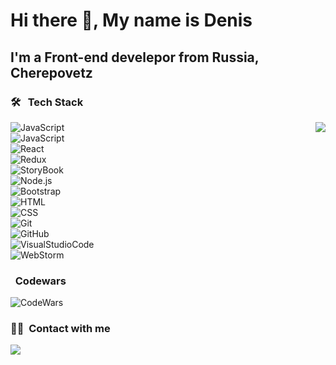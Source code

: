 <h1> Hi there 👋, My name is Denis
<h2> I'm a Front-end develepor from Russia, Cherepovetz

  
### 🛠 &nbsp; Tech Stack
 <div>
<img src="https://media2.giphy.com/media/qgQUggAC3Pfv687qPC/giphy.gif?cid=ecf05e4783nasp4qwtf22wk2vx0ikgwh298xagjirnkh1jt4&rid=giphy.gif&ct=g" align="right"/>
  
![JavaScript](https://img.shields.io/badge/-JavaScript-05122A?style=flat&logo=JavaScript&labelColor=white&logoColor=C6AC15)\
![JavaScript](https://img.shields.io/badge/-TypeScript-05122A?style=flat&logo=TypeScript&labelColor=white)\
![React](https://img.shields.io/badge/-React-05122A?style=flat&logo=react&labelColor=white)\
![Redux](https://img.shields.io/badge/-Redux-05122A?style=flat&logo=redux&logoColor=563D7C&labelColor=white)\
![StoryBook](https://img.shields.io/badge/-StoryBook-05122A?style=flat&logo=StoryBook&labelColor=white)\
![Node.js](https://img.shields.io/badge/-Node.js-05122A?style=flat&logo=node.js&labelColor=white)\
![Bootstrap](https://img.shields.io/badge/-Bootstrap-05122A?style=flat&logo=bootstrap&logoColor=563D7C&labelColor=white)\
![HTML](https://img.shields.io/badge/-HTML-05122A?style=flat&logo=HTML5&labelColor=white)\
![CSS](https://img.shields.io/badge/-CSS-05122A?style=flat&logo=CSS3&logoColor=1572B6&labelColor=white)\
![Git](https://img.shields.io/badge/-Git-05122A?style=flat&logo=git&labelColor=white)\
![GitHub](https://img.shields.io/badge/-GitHub-05122A?style=flat&logo=github&labelColor=white&logoColor=black)\
![VisualStudioCode](https://img.shields.io/badge/-Visual%20Studio%20Code-05122A?style=flat&logo=visual-studio-code&logoColor=007ACC&labelColor=white)\
![WebStorm](https://img.shields.io/badge/-WebStorm-05122A?style=flat&logo=webstorm&logoColor=007ACC&labelColor=white)
  </div>
  
 ### &nbsp; Codewars
  
![CodeWars](https://www.codewars.com/users/Lukiyky/badges/small)&nbsp;
  
 ### 🤝🏻 &nbsp;Сontact with me
  
<a href="https://t.me/den4ik_ch"><img src="https://img.shields.io/badge/-den4ik__ch-05122A?style=for-the-badge&logo=Telegram"/></a>
